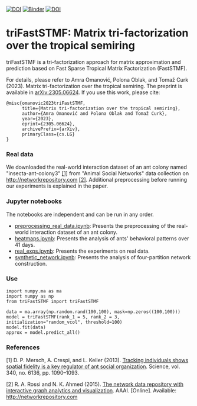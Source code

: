 [![DOI](https://img.shields.io/badge/DOI-arXiv-red)](https://arxiv.org/abs/2305.06624)
[![Binder](https://mybinder.org/badge_logo.svg)](https://mybinder.org/v2/gh/Ejmric/triFastSTMF/HEAD)
[![DOI](https://zenodo.org/badge/613025677.svg)](https://zenodo.org/badge/latestdoi/613025677)

# triFastSTMF: Matrix tri-factorization over the tropical semiring

triFastSTMF is a tri-factorization approach for matrix approximation and prediction based on Fast Sparse Tropical Matrix Factorization (FastSTMF).

For details, please refer to Amra Omanović, Polona Oblak, and Tomaž Curk (2023). Matrix tri-factorization over the tropical
semiring. The preprint is available in [arXiv:2305.06624](https://arxiv.org/abs/2305.06624). If you use this work, please cite:
```
@misc{omanovic2023triFastSTMF,
      title={Matrix tri-factorization over the tropical semiring}, 
      author={Amra Omanović and Polona Oblak and Tomaž Curk},
      year={2023},
      eprint={2305.06624},
      archivePrefix={arXiv},
      primaryClass={cs.LG}
}
```

### Real data
We downloaded the real-world interaction dataset of an ant colony named "insecta-ant-colony3" [[1]](#1) from "Animal Social Networks" data collection on http://networkrepository.com [[2]](#2). Additional preprocessing before running our experiments is explained in the paper.

### Jupyter notebooks
The notebooks are independent and can be run in any order.

- [preprocessing_real_data.ipynb](https://github.com/Ejmric/triFastSTMF/blob/main/preprocessing_real_data.ipynb): Presents the preprocessing of the real-world interaction dataset of an ant colony.
- [heatmaps.ipynb](https://github.com/Ejmric/triFastSTMF/blob/main/heatmaps.ipynb): Presents the analysis of ants' behavioral patterns over 41 days.
- [real_exps.ipynb](https://github.com/Ejmric/triFastSTMF/blob/main/real_exps.ipynb): Presents the experiments on real data.
- [synthetic_network.ipynb](https://github.com/Ejmric/triFastSTMF/blob/main/synthetic_network.ipynb): Presents the analysis of four-partition network construction.


### Use
```
import numpy.ma as ma
import numpy as np
from triFastSTMF import triFastSTMF

data = ma.array(np.random.rand(100,100), mask=np.zeros((100,100)))
model = triFastSTMF(rank_1 = 5, rank_2 = 3, initialization="random_vcol", threshold=100)
model.fit(data)
approx = model.predict_all()
```

### References

<a id="1">[1]</a> 
D. P. Mersch, A. Crespi, and L. Keller (2013). [Tracking individuals shows spatial
fidelity is a key regulator of ant social organization](https://www.science.org/doi/10.1126/science.1234316). Science, vol. 340, no.
6136, pp. 1090–1093.

<a id="2">[2]</a> 
R. A. Rossi and N. K. Ahmed (2015). [The network data repository with
interactive graph analytics and visualization](http://networkrepository.com). AAAI. [Online].
Available: http://networkrepository.com
